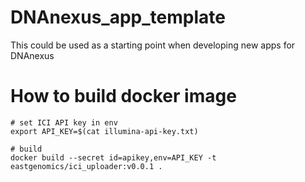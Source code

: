 # DNAnexus_app_template
This could be used as a starting point when developing new apps for DNAnexus

# How to build docker image

```
# set ICI API key in env
export API_KEY=$(cat illumina-api-key.txt)

# build
docker build --secret id=apikey,env=API_KEY -t eastgenomics/ici_uploader:v0.0.1 .
```
